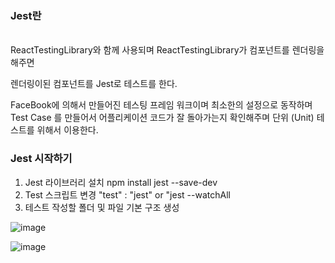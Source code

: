 ### Jest란
<br>
ReactTestingLibrary와 함께 사용되며 ReactTestingLibrary가 컴포넌트를 렌더링을 해주면

렌더링이된 컴포넌트를 Jest로 테스트를 한다.


FaceBook에 의해서 만들어진 테스팅 프레임 워크이며 최소한의 설정으로 동작하며 Test Case 를 만들어서 어플리케이션 코드가
잘 돌아가는지 확인해주며 단위 (Unit) 테스트를 위해서 이용한다.

### Jest 시작하기

1. Jest 라이브러리 설치     npm install jest --save-dev
2. Test 스크립트 변경        "test" : "jest"    or   "jest --watchAll
3. 테스트 작성할 폴더 및 파일 기본 구조 생성

![image](https://user-images.githubusercontent.com/70560755/230902852-83b46fb2-a271-4e04-b375-b21de45cae5e.png)



![image](https://user-images.githubusercontent.com/70560755/230902661-e199902a-dfc1-46ba-9629-9fc5f50f2454.png)
